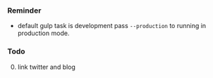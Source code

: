 ### Reminder

  -  default gulp task is development pass `--production` to running
      in production mode.



### Todo

0. link twitter and blog
